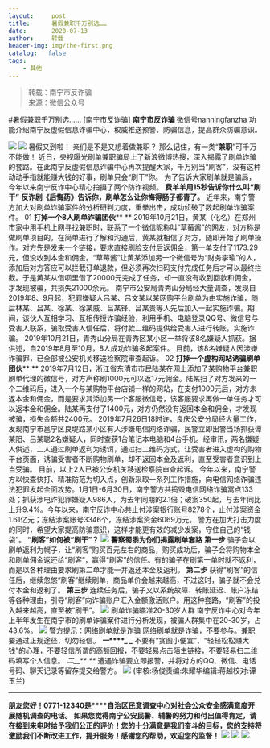 ```yaml
---
layout:     post
title:      暑假兼职千万别选……
date:       2020-07-13
author:     转载
header-img: img/the-first.png
catalog:   false
tags:
    - 其他
---
```


<blockquote><p>转载：南宁市反诈骗<br>
来源：微信公众号</p></blockquote>

#暑假兼职千万别选……
[南宁市反诈骗]
**南宁市反诈骗**
微信号nanningfanzha
功能介绍南宁反虚假信息诈骗中心，权威推送预警、防骗信息，提高群众防骗意识。

![]({{site.baseurl}}/postimg/m6vdLvvo6W47AZOFrUD442DAXlvL0HY0j2y3OGXkCFJU8wJ9Hq7gZNDuR3VQFYlCHBq25aZZhWgh8Jy4R2wibIQ.gif)
![]({{site.baseurl}}/postimg/7FD2icZuc8qFrQDBS0RAtk4czRwJPaQT9MUTqdwBiasF2cCicHaXf1o9EwcCMKUyZ9l4LPgl4hOvDGOAiba5KncGgg.gif)
暑假又到啦！
亲们是不是又想着做兼职？
那么记住，有一类“**兼职**”可千万不能做！
近日，央视曝光刷单兼职骗局上了新浪微博热搜，深入揭露了刷单诈骗的套路。在此南宁反虚假信息诈骗中心再次提醒大家，千万别当“刷客”，没有这种动动手指就能赚大钱的好事，刷单只会“刷干”你。
为了告诉大家刷单就是骗局，今年以来南宁反诈中心精心拍摄了两个防诈视频。
**费羊羊用15秒告诉你什么叫“刷干”**
**反诈剧《后悔药》告诉你，刷单怎么让你悔得肠子都青了。**
近年来，南宁警方加大对刷单诈骗案件的分析研判力度，重拳出击，成功侦破了数起刷单诈骗案件。
01
**打掉一个8人刷单诈骗团伙****
**
2019年10月21日，黄某（化名）在郑州市家中用手机上网寻找兼职时，联系了一个微信昵称叫“草莓酱”的网友，对方称是做刷单项目的，在简单进行了解和沟通后，黄某就相信了对方，随即开始了刷单操作。对方先是发来一个链接，要求直接刷脸支付后返佣金，第一单支付了1173.29元，但没收到本金和佣金。“草莓酱”让黄某添加另一个微信号为“财务李瑜”的人，添加后对方答应可以拦截订单退款，但必须再次扫码支付完成任务后才可以最终拦截。于是黄某从借呗里借了20000元完成了任务，却一直没有收到回款和佣金，才发现被骗，共损失21000余元。
南宁市公安局青秀山分局经大量调查，发现自2019年8、9月起，犯罪嫌疑人吕某、吕文某以某网购平台刷单为由实施诈骗，随后林某、吕某、徐某、徐某威、吕某锋、吕某贵等人先后加入一起实施诈骗。期间，该伙人互相学习、互相传授诈骗经验，利用手机、电脑登录QQ号、微信号与受害人联系，骗取受害人信任后，将付款二维码提供给受害人进行转账，实施诈骗。
2019年10月21日，青秀山分局在青秀区某小区一举将该8名嫌疑人抓获。据供述，自2019年8月至10月，8人成功诈骗多起案件。
目前，该8名嫌疑人因涉嫌诈骗罪，已全部被公安机关移送检察院审查起诉。
02
**打掉一个虚构网站诱骗刷单团伙****
**
2019年7月12日，浙江省东清市市民陆某在网上添加了某购物平台兼职刷单代理的微信号，对方声称刷1000元可以返17元佣金。陆某扫了对方发来的一个二维码后，进入一个与某购物平台店铺一样的网站，在支付1000元后，对方未返本金和佣金，而是要求其添加另一个客服微信号，该客服要求再做一单任务才可以返本金和佣金。陆某再支付了1400元，对方仍然没有返回本金和佣金，才发现被骗，损失金额共2400元。
2019年7月26日18时许，良庆公安分局经大量工作，发现南宁市邕宁区良堤路某小区有人涉嫌电信网络诈骗，民警立即出警当场抓获谭某阳、吕某聪2名嫌疑人，同时查获1台笔记本电脑和4台手机。经审讯，两名嫌疑人供述，二人通过刷单返利为诱饵，通过扫二维码方式，让受害者进入虚构的购物平台页面，诱骗受害者不断购物刷单，却不返回本金及返利，直至受害者意识到上当受骗。
目前，以上2人已被公安机关移送检察院审查起诉。
今年以来，南宁警方以快查快打、精准防范为切入点，创新采取一系列工作措施，向电信网络诈骗违法犯罪发起全面攻势。1月1日-6月30日，南宁警方共捣毁电信网络诈骗窝点133处；抓获涉电诈犯罪嫌疑人986人，为去年同期的2.1倍；破案350起，与去年同比上升9.4%。今年以来，南宁反诈中心共止付涉案银行账号8278个，止付涉案资金1.61亿元；冻结涉案账号3346个，冻结涉案资金6069万元。
警方在加大打击力度的同时，希望大家提高防骗意识，这样才能更有效的减少发案，守住自己的“钱袋”。
**“刷客”如何被“刷干”？**
![]({{site.baseurl}}/postimg/m6vdLvvo6W6B3ibGPhWM06DjrVXEHeuHNybPDicEkNNyeO44MXr5BeFicicfEqbTC293zianEQCdyn0AQNWSNu9vosw.jpeg)
**警察蜀黍为你们揭露刷单套路**
**第一步**
骗子会以刷单返利为幌子，让“刷客”购买百元左右的商品，购买成功后，骗子会将购物本金和刷单佣金返还给“刷客”，赢得“刷客”的信任。有的骗子在刷第一单时就不返利，而是以各种理由要求刷第二单才能一并返还本金及返利。
**第二步**
获得“刷客”的信任后，继续忽悠“刷客”继续刷单，商品单价会越来越高，不过这时，骗子就不会兑付本金和返利了。
**第三步**
连续任务后，骗子又以系统故障、转账延迟、账户冻结等各种理由，引导“刷客”向诈骗账户汇入金额激活账户。用这种套路，“刷客”的投入越来越高，直至被“刷干”。
![]({{site.baseurl}}/postimg/m6vdLvvo6W6B3ibGPhWM06DjrVXEHeuHNoExuvCZDU7BlPMvd2MGPGic6erUmegS3mQ9XB97oBrWCrCnLoW9Iiafw.gif)
刷单诈骗瞄准20-30岁人群
南宁反诈中心对今年上半年发生在南宁市的刷单诈骗案件进行分析发现，被骗人群集中在20-30岁，占43.6%。
![]({{site.baseurl}}/postimg/m6vdLvvo6W6B3ibGPhWM06DjrVXEHeuHNyqTgPIoSM9RLmmibO4hO9GnA4hpwhnBfh41Pq9cgkW5gRaZ4OkaXk4g.gif)
警方提示：网络刷单就是诈骗
网络刷单就是诈骗，不要参与。兼职要通过正规途径，切勿轻信。
**_一_****_
_**
不要有“贪图小便宜”、“轻轻松松赚大钱”的心理，不要轻信所谓的高额回报，不要轻易点击陌生链接，不要轻易扫二维码填写个人信息。
_**二**__**
**_
遭遇诈骗要立即报警，并将对方的QQ、微信、电话号码、聊天记录等留存提交给警方。
![]({{site.baseurl}}/postimg/m6vdLvvo6W6aCCOVM3fc1JRVjG0nwA9leMqJRjJp77nDaFqjYo2GLq5iauUdrachH8zrlxkdKrrr5mhMTX7fXwQ.jpeg)
(审核:杨俊责编:朱耀华编辑:蒋越校对:谭玉兰)
***
**朋友您好！0771-12340是****自治区民意调查中心对社会公众安全感满意度开展随机调查的电话。**
**如果您觉得南宁公安民警、辅警的努力和付出值得肯定，请在接到来电时给予我们公正的评价！您的十分满意是我们奋斗的目标，您的支持将激励我们不断改进工作，提升服务！感谢您的帮助，欢迎您的监督！**
![]({{site.baseurl}}/postimg/m6vdLvvo6W4tBmkSw7BynPAZ4dpgGzH6gPSKpMSPibm3ZZdwYARicAqYI6iaLTicawgZUezTc6lgHXWGaSqHwiav3qA.jpeg)
![]({{site.baseurl}}/postimg/m6vdLvvo6W4tBmkSw7BynPAZ4dpgGzH6dmhqpDKgZf4VOiaaxr6LcaFfRCPDEHukjOhPlt2iaH3NnVwoVk1xjWLw.jpeg)
![]({{site.baseurl}}/postimg/m6vdLvvo6W4tBmkSw7BynPAZ4dpgGzH62EZZ3JuBHMHzWr2pWjUukPSqx9WsRt3S4RWQicPNzhvt1LNVX5mbTSw.jpeg)
